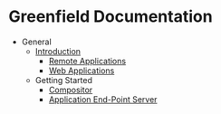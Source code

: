 # Greenfield Documentation

* General
    * [Introduction](general/README.md)
        * [Remote Applications](introduction/remote_applications.md)
        * [Web Applications](introduction/web_applications.md)
    * Getting Started
        * [Compositor](compositor.md)
        * [Application End-Point Server](application_end-point_server.md)
